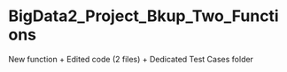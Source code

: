 # BigData2_Project_Bkup_Two_Functions
New function + Edited code (2 files) + Dedicated Test Cases folder
